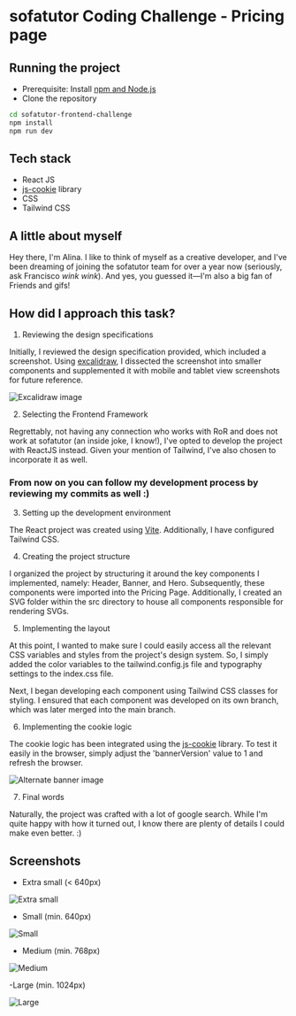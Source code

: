 # sofatutor Coding Challenge - Pricing page

## Running the project

- Prerequisite: Install [npm and Node.js](https://docs.npmjs.com/downloading-and-installing-node-js-and-npm)
- Clone the repository

```bash
cd sofatutor-frontend-challenge
npm install
npm run dev
```

## Tech stack

- React JS
- [js-cookie](https://github.com/js-cookie/js-cookie) library
- CSS
- Tailwind CSS

## A little about myself

Hey there, I'm Alina. I like to think of myself as a creative developer, and I've been dreaming of joining the sofatutor team for over a year now (seriously, ask Francisco _wink wink_). And yes, you guessed it—I'm also a big fan of Friends and gifs!

## How did I approach this task?

1. Reviewing the design specifications

Initially, I reviewed the design specification provided, which included a screenshot. Using [excalidraw](https://excalidraw.com/), I dissected the screenshot into smaller components and supplemented it with mobile and tablet view screenshots for future reference.

![Excalidraw image](./src/assets/excalidraw.png)

2. Selecting the Frontend Framework

Regrettably, not having any connection who works with RoR and does not work at sofatutor (an inside joke, I know!), I've opted to develop the project with ReactJS instead. Given your mention of Tailwind, I've also chosen to incorporate it as well.

### From now on you can follow my development process by reviewing my commits as well :)

3. Setting up the development environment

The React project was created using [Vite](https://vitejs.dev/). Additionally, I have configured Tailwind CSS.

4. Creating the project structure

I organized the project by structuring it around the key components I implemented, namely: Header, Banner, and Hero. Subsequently, these components were imported into the Pricing Page. Additionally, I created an SVG folder within the src directory to house all components responsible for rendering SVGs.

5. Implementing the layout

At this point, I wanted to make sure I could easily access all the relevant CSS variables and styles from the project's design system. So, I simply added the color variables to the tailwind.config.js file and typography settings to the index.css file.

Next, I began developing each component using Tailwind CSS classes for styling. I ensured that each component was developed on its own branch, which was later merged into the main branch.

6. Implementing the cookie logic

The cookie logic has been integrated using the [js-cookie](https://github.com/js-cookie/js-cookie) library. To test it easily in the browser, simply adjust the 'bannerVersion' value to 1 and refresh the browser.

![Alternate banner image](./src/assets/alternate-banner.png)

7. Final words

Naturally, the project was crafted with a lot of google search. While I'm quite happy with how it turned out, I know there are plenty of details I could make even better. :)

## Screenshots

- Extra small (< 640px)

![Extra small](./src/assets/extrasmall-size.png)

- Small (min. 640px)

![Small](./src/assets/small-size.png)

- Medium (min. 768px)

![Medium](./src/assets/medium-size.png)

-Large (min. 1024px)

![Large](./src/assets/large-size.png)

